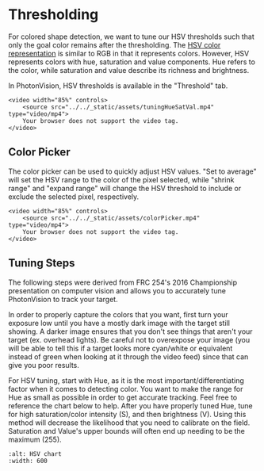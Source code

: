 # Thresholding

For colored shape detection, we want to tune our HSV thresholds such that only the goal color remains after the thresholding. The [HSV color representation](https://en.wikipedia.org/wiki/HSL_and_HSV) is similar to RGB in that it represents colors. However, HSV represents colors with hue, saturation and value components. Hue refers to the color, while saturation and value describe its richness and brightness.

In PhotonVision, HSV thresholds is available in the "Threshold" tab.

```{raw} html
<video width="85%" controls>
    <source src="../../_static/assets/tuningHueSatVal.mp4" type="video/mp4">
    Your browser does not support the video tag.
</video>
```

## Color Picker

The color picker can be used to quickly adjust HSV values. "Set to average" will set the HSV range to the color of the pixel selected, while "shrink range" and "expand range" will change the HSV threshold to include or exclude the selected pixel, respectively.

```{raw} html
<video width="85%" controls>
    <source src="../../_static/assets/colorPicker.mp4" type="video/mp4">
    Your browser does not support the video tag.
</video>
```

## Tuning Steps

The following steps were derived from FRC 254's 2016 Championship presentation on computer vision and allows you to accurately tune PhotonVision to track your target.

In order to properly capture the colors that you want, first turn your exposure low until you have a mostly dark image with the target still showing. A darker image ensures that you don't see things that aren't your target (ex. overhead lights). Be careful not to overexpose your image (you will be able to tell this if a target looks more cyan/white or equivalent instead of green when looking at it through the video feed) since that can give you poor results.

For HSV tuning, start with Hue, as it is the most important/differentiating factor when it comes to detecting color. You want to make the range for Hue as small as possible in order to get accurate tracking. Feel free to reference the chart below to help. After you have properly tuned Hue, tune for high saturation/color intensity (S), and then brightness (V). Using this method will decrease the likelihood that you need to calibrate on the field. Saturation and Value's upper bounds will often end up needing to be the maximum (255).

```{image} images/hsl_top.png
:alt: HSV chart
:width: 600
```
